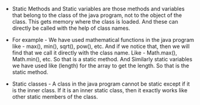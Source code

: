 - Static Methods and Static variables are those methods and variables
  that belong to the class of the java program, not to the object of
  the class. This gets memory where the class is loaded. And these can
  directly be called with the help of class names.

- For example - We have used mathematical functions in the java
  program like - max(), min(), sqrt(), pow(), etc. And if we
  notice that, then we will find that we call it directly with the
  class name. Like - Math.max(), Math.min(), etc. So that is a
  static method. And Similarly static variables we have used like
  (length) for the array to get the length. So that is the static
  method.

- Static classes - A class in the java program cannot be static except
  if it is the inner class. If it is an inner static class, then it
  exactly works like other static members of the class.